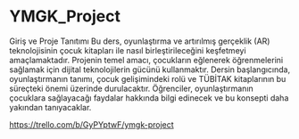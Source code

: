 # YMGK_Project

Giriş ve Proje Tanıtımı
Bu ders, oyunlaştırma ve artırılmış gerçeklik (AR) teknolojisinin çocuk kitapları ile nasıl birleştirileceğini keşfetmeyi amaçlamaktadır. Projenin temel amacı, çocukların eğlenerek öğrenmelerini sağlamak için dijital teknolojilerin gücünü kullanmaktır. Dersin başlangıcında, oyunlaştırmanın tanımı, çocuk gelişimindeki rolü ve TÜBİTAK kitaplarının bu süreçteki önemi üzerinde durulacaktır. Öğrenciler, oyunlaştırmanın çocuklara sağlayacağı faydalar hakkında bilgi edinecek ve bu konsepti daha yakından tanıyacaklar.

https://trello.com/b/GyPYptwF/ymgk-project
